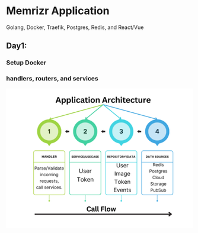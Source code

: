 # Memrizr Application
Golang, Docker, Traefik, Postgres, Redis, and React/Vue

## Day1: 
### Setup Docker
### handlers, routers, and services

![architechure](/architechure.png)
